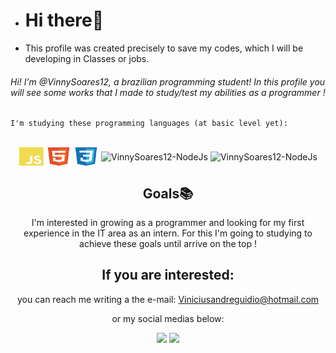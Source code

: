 - # Hi there:wave:
- This profile was created precisely to save my codes, which I will be developing in Classes or jobs.


###### Hi! I’m @VinnySoares12, a brazilian programming student! In this profile you will see some works that I made to study/test my abilities as a programmer ! 

    I'm studying these programming languages (at basic level yet):

 


<div align="center">

<div style="display: inline_block"><br>
  <img align="center" alt="VinnySoares12-Js" height="30" width="40" src="https://raw.githubusercontent.com/devicons/devicon/master/icons/javascript/javascript-plain.svg">
  
  <img align="center" alt="VinnySoares12-HTML" height="30" width="40" src="https://raw.githubusercontent.com/devicons/devicon/master/icons/html5/html5-original.svg">
  
  <img align="center" alt="VinnySoares12-CSS" height="30" width="40" src="https://raw.githubusercontent.com/devicons/devicon/master/icons/css3/css3-original.svg">
  
  <img align="center" alt="VinnySoares12-NodeJs" height="100" width="60" src="https://cdn.jsdelivr.net/gh/devicons/devicon/icons/nodejs/nodejs-plain-wordmark.svg" />
  
  <img align="center" alt="VinnySoares12-NodeJs" height="30" width="40" src="https://cdn.jsdelivr.net/gh/devicons/devicon/icons/csharp/csharp-line.svg" />



 </div>
  
  ## Goals:books:
   I'm interested in growing as a programmer and looking for my first experience in the IT area as an intern. For this I'm going to studying to achieve these goals until arrive on the top !
  
 
  
  
  
  
  ## If you are interested:
   you can reach me writing a the e-mail: Viniciusandreguidio@hotmail.com
  
  or my social medias below:
  
   <div> 
 
  <a href="https://www.instagram.com/povinnys/" target="_blank"><img src="https://img.shields.io/badge/-Instagram-%23E4405F?style=for-the-badge&logo=instagram&logoColor=white" target="_blank"></a> <a href="https://www.linkedin.com/in/vinicius-andr%C3%A9-a14426163/" target="_blank"><img src="https://img.shields.io/badge/-LinkedIn-%230077B5?style=for-the-badge&logo=linkedin&logoColor=white" target="_blank"></a> 
 
  
 
</div>
